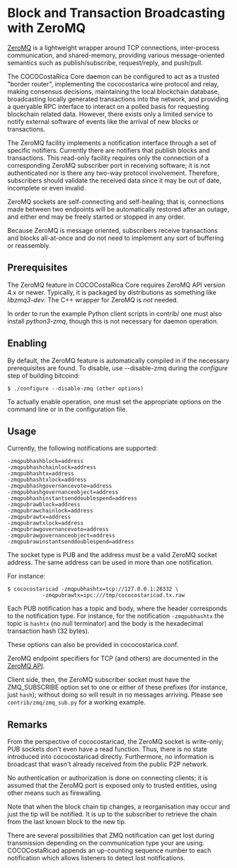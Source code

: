 # Block and Transaction Broadcasting with ZeroMQ

[ZeroMQ](http://zeromq.org/) is a lightweight wrapper around TCP
connections, inter-process communication, and shared-memory,
providing various message-oriented semantics such as publish/subscribe,
request/reply, and push/pull.

The COCOCostaRica Core daemon can be configured to act as a trusted "border
router", implementing the cococostarica wire protocol and relay, making
consensus decisions, maintaining the local blockchain database,
broadcasting locally generated transactions into the network, and
providing a queryable RPC interface to interact on a polled basis for
requesting blockchain related data. However, there exists only a
limited service to notify external software of events like the arrival
of new blocks or transactions.

The ZeroMQ facility implements a notification interface through a set
of specific notifiers. Currently there are notifiers that publish
blocks and transactions. This read-only facility requires only the
connection of a corresponding ZeroMQ subscriber port in receiving
software; it is not authenticated nor is there any two-way protocol
involvement. Therefore, subscribers should validate the received data
since it may be out of date, incomplete or even invalid.

ZeroMQ sockets are self-connecting and self-healing; that is,
connections made between two endpoints will be automatically restored
after an outage, and either end may be freely started or stopped in
any order.

Because ZeroMQ is message oriented, subscribers receive transactions
and blocks all-at-once and do not need to implement any sort of
buffering or reassembly.

## Prerequisites

The ZeroMQ feature in COCOCostaRica Core requires ZeroMQ API version 4.x or
newer. Typically, it is packaged by distributions as something like
*libzmq3-dev*. The C++ wrapper for ZeroMQ is *not* needed.

In order to run the example Python client scripts in contrib/ one must
also install *python3-zmq*, though this is not necessary for daemon
operation.

## Enabling

By default, the ZeroMQ feature is automatically compiled in if the
necessary prerequisites are found.  To disable, use --disable-zmq
during the *configure* step of building bitcoind:

    $ ./configure --disable-zmq (other options)

To actually enable operation, one must set the appropriate options on
the command line or in the configuration file.

## Usage

Currently, the following notifications are supported:

    -zmqpubhashblock=address
    -zmqpubhashchainlock=address
    -zmqpubhashtx=address
    -zmqpubhashtxlock=address
    -zmqpubhashgovernancevote=address
    -zmqpubhashgovernanceobject=address
    -zmqpubhashinstantsenddoublespend=address
    -zmqpubrawblock=address
    -zmqpubrawchainlock=address
    -zmqpubrawtx=address
    -zmqpubrawtxlock=address
    -zmqpubrawgovernancevote=address
    -zmqpubrawgovernanceobject=address
    -zmqpubrawinstantsenddoublespend=address

The socket type is PUB and the address must be a valid ZeroMQ socket
address. The same address can be used in more than one notification.

For instance:

    $ cococostaricad -zmqpubhashtx=tcp://127.0.0.1:28332 \
               -zmqpubrawtx=ipc:///tmp/cococostaricad.tx.raw

Each PUB notification has a topic and body, where the header
corresponds to the notification type. For instance, for the
notification `-zmqpubhashtx` the topic is `hashtx` (no null
terminator) and the body is the hexadecimal transaction hash (32
bytes).

These options can also be provided in cococostarica.conf.

ZeroMQ endpoint specifiers for TCP (and others) are documented in the
[ZeroMQ API](http://api.zeromq.org/4-0:_start).

Client side, then, the ZeroMQ subscriber socket must have the
ZMQ_SUBSCRIBE option set to one or either of these prefixes (for
instance, just `hash`); without doing so will result in no messages
arriving. Please see `contrib/zmq/zmq_sub.py` for a working example.

## Remarks

From the perspective of cococostaricad, the ZeroMQ socket is write-only; PUB
sockets don't even have a read function. Thus, there is no state
introduced into cococostaricad directly. Furthermore, no information is
broadcast that wasn't already received from the public P2P network.

No authentication or authorization is done on connecting clients; it
is assumed that the ZeroMQ port is exposed only to trusted entities,
using other means such as firewalling.

Note that when the block chain tip changes, a reorganisation may occur
and just the tip will be notified. It is up to the subscriber to
retrieve the chain from the last known block to the new tip.

There are several possibilities that ZMQ notification can get lost
during transmission depending on the communication type your are
using. COCOCostaRicad appends an up-counting sequence number to each
notification which allows listeners to detect lost notifications.
